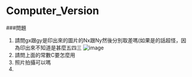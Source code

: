 # Computer_Version

###問題

1. 請問gx跟gy是印出來的圖片的Nx跟Ny然後分別取差嗎(如果是的話超怪，因為印出來不知道是甚麼五四三
![image](https://user-images.githubusercontent.com/92380307/228619619-5ff5f54e-7973-47f2-bd0f-f3e97c78473c.png)
2. 請問上面的常數C要怎麼用
3. 照片拍攝可以嗎
4. 
